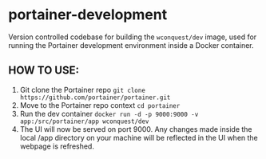 # portainer-development
Version controlled codebase for building the `wconquest/dev` image, used for running the Portainer development environment inside a Docker container.

## HOW TO USE:
1. Git clone the Portainer repo `git clone https://github.com/portainer/portainer.git`
2. Move to the Portainer repo context `cd portainer`
3. Run the dev container `docker run -d -p 9000:9000 -v app:/src/portainer/app wconquest/dev`
4. The UI will now be served on port 9000. Any changes made inside the local /app directory on your machine will be reflected in the UI when the webpage is refreshed.
